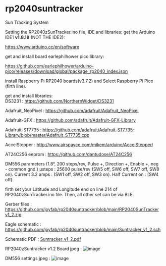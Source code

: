 # rp2040suntracker
Sun Tracking System

Setting the RP2040zSunTracker.ino file, IDE and libraries:
get the Arduino IDE1 **v1.8.19** (NOT THE IDE2):

https://www.arduino.cc/en/software

get and install board earlephilhower pico library:

https://github.com/earlephilhower/arduino-pico/releases/download/global/package_rp2040_index.json

install Raspberry Pi RP2040 boards(v3.7.2) and Select Raspberry Pi Pico (firth line).

get and install libraries:  
DS3231 : https://github.com/NorthernWidget/DS3231

Adafruit_NeoPixel : https://github.com/adafruit/Adafruit_NeoPixel

Adafruit-GFX : https://github.com/adafruit/Adafruit-GFX-Library

Adafruit-ST7735 : https://github.com/adafruit/Adafruit-ST7735-Library/blob/master/Adafruit_ST7735.cpp

AccelStepper : http://www.airspayce.com/mikem/arduino/AccelStepper/

AT24C256 eeprom : https://github.com/dantudose/AT24C256

DM556 parameters (1.8°, 200 steps/rev, Pulse +, Direction +, Enable +, neg - common gnd.)
µsteps : 25600 pulse/rev (SW5 off, SW6 off, SW7 off, SW8 on). 
Current 3.2 amps : (SW1 off, SW2 off, SW3 on). Half Current on : (SW4 off). 

firth set your Latitude and Longitude end on line 214 of RP2040zSunTracker.ino file.
Then, all other set can be via BLE.

Gerber files : https://github.com/joyfab/rp2040suntracker/blob/main/RP2040SunTrackerv1_2.zip

Eagle schematic : https://github.com/joyfab/rp2040suntracker/blob/main/Suntracker_v1_2.sch

Schematic PDF :
[Suntracker_v1_2.pdf](https://github.com/user-attachments/files/18523705/Suntracker_v1_2.pdf)

RP2040zSuntracker v1.2 Board jpeg :
![image](https://github.com/user-attachments/assets/3cad70b5-b918-4e9c-ba21-e61c066d7ed4)

DM556 settings jpeg :
![image](https://github.com/user-attachments/assets/cc5adb75-eb93-43c8-a2e7-4259ade92ec9)



